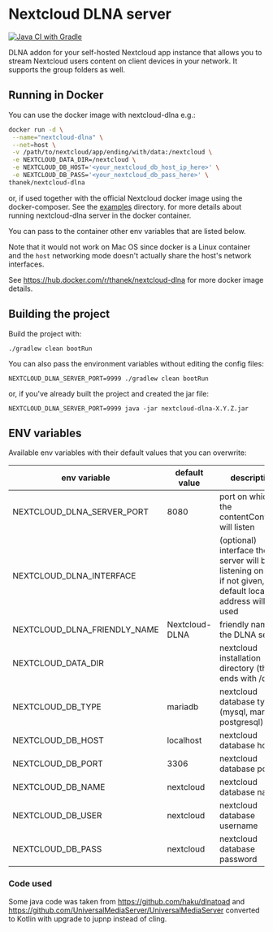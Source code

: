 # Nextcloud DLNA server

[![Java CI with Gradle](https://github.com/thanek/nextcloud-dlna/actions/workflows/gradle.yml/badge.svg)](https://github.com/thanek/nextcloud-dlna/actions/workflows/gradle.yml)

DLNA addon for your self-hosted Nextcloud app instance that allows you to stream Nextcloud users content on client
devices in your network.
It supports the group folders as well.

## Running in Docker

You can use the docker image with nextcloud-dlna e.g.:

```bash
docker run -d \
 --name="nextcloud-dlna" \
 --net=host \
 -v /path/to/nextcloud/app/ending/with/data:/nextcloud \
 -e NEXTCLOUD_DATA_DIR=/nextcloud \
 -e NEXTCLOUD_DB_HOST='<your_nextcloud_db_host_ip_here>' \
 -e NEXTCLOUD_DB_PASS='<your_nextcloud_db_pass_here>' \
thanek/nextcloud-dlna
```

or, if used together with the official Nextcloud docker image using the docker-composer. See the [examples](./examples)
directory. for more details about running nextcloud-dlna server in the docker container.

You can pass to the container other env variables that are listed below.

Note that it would not work on Mac OS since docker is a Linux container and the `host` networking mode doesn't actually
share the host's network interfaces.

See https://hub.docker.com/r/thanek/nextcloud-dlna for more docker image details.

## Building the project

Build the project with:

`./gradlew clean bootRun`

You can also pass the environment variables without editing the config files:

`NEXTCLOUD_DLNA_SERVER_PORT=9999 ./gradlew clean bootRun`

or, if you've already built the project and created the jar file:

`NEXTCLOUD_DLNA_SERVER_PORT=9999 java -jar nextcloud-dlna-X.Y.Z.jar`

## ENV variables

Available env variables with their default values that you can overwrite:

| env variable                 | default value  | description                                                                                                   |  
|------------------------------|----------------|---------------------------------------------------------------------------------------------------------------|
| NEXTCLOUD_DLNA_SERVER_PORT   | 8080           | port on which the contentController will listen                                                               |
| NEXTCLOUD_DLNA_INTERFACE     |                | (optional) interface the server will be listening on<br/>if not given, the default local address will be used |
| NEXTCLOUD_DLNA_FRIENDLY_NAME | Nextcloud-DLNA | friendly name of the DLNA service                                                                             |
| NEXTCLOUD_DATA_DIR           |                | nextcloud installation directory (that ends with /data)                                                       |
| NEXTCLOUD_DB_TYPE            | mariadb        | nextcloud database type (mysql, mariadb, postgresql)                                                          |
| NEXTCLOUD_DB_HOST            | localhost      | nextcloud database host                                                                                       |
| NEXTCLOUD_DB_PORT            | 3306           | nextcloud database port                                                                                       |
| NEXTCLOUD_DB_NAME            | nextcloud      | nextcloud database name                                                                                       |
| NEXTCLOUD_DB_USER            | nextcloud      | nextcloud database username                                                                                   |
| NEXTCLOUD_DB_PASS            | nextcloud      | nextcloud database password                                                                                   |

### Code used

Some java code was taken from https://github.com/haku/dlnatoad
and https://github.com/UniversalMediaServer/UniversalMediaServer converted to Kotlin with upgrade to jupnp instead of
cling.

